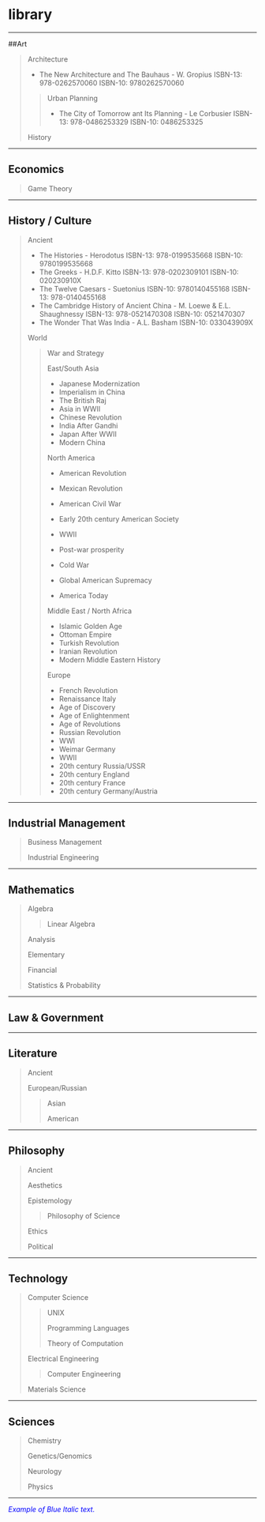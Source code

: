 # library

---

##Art

> Architecture
>
> * The New Architecture and The Bauhaus - W. Gropius
>  ISBN-13: 978-0262570060
>  ISBN-10: 9780262570060
>
> > Urban Planning
> >
> > * The City of Tomorrow ant Its Planning - Le Corbusier
> >     ISBN-13: 978-0486253329
> >     ISBN-10: 0486253325
>
> History

---

## Economics

> Game Theory

---

## History / Culture

> Ancient
>
> - The Histories - Herodotus
>  ISBN-13: 978-0199535668
>  ISBN-10: 9780199535668
> - The Greeks - H.D.F. Kitto
>  ISBN-13: 978-0202309101
>  ISBN-10: 020230910X
> - The Twelve Caesars - Suetonius
>  ISBN-10: 9780140455168
>  ISBN-13: 978-0140455168
> - The Cambridge History of Ancient China - M. Loewe & E.L. Shaughnessy
>  ISBN-13: 978-0521470308
>  ISBN-10: 0521470307
> - The Wonder That Was India - A.L. Basham
>  ISBN-10: 033043909X
>
> World
>
> > War and Strategy
> >
> > East/South Asia
> >
> > * Japanese Modernization
> > * Imperialism in China
> > * The British Raj
> > * Asia in WWII
> > * Chinese Revolution
> > * India After Gandhi
> > * Japan After WWII
> > * Modern China
> >
> > North America
> >
> > * American Revolution
> > * Mexican Revolution
> > * American Civil War
> >
> > * Early 20th century American Society
> > * WWII
> > * Post-war prosperity
> > * Cold War 
> > * Global American Supremacy
> > * America Today
> >
> > Middle East / North Africa
> >
> > * Islamic Golden Age
> > * Ottoman Empire
> > * Turkish Revolution
> > * Iranian Revolution
> > * Modern Middle Eastern History
> >
> > Europe
> >
> > * French Revolution
> > * Renaissance Italy
> > * Age of Discovery
> > * Age of Enlightenment
> > * Age of Revolutions
> > * Russian Revolution
> > * WWI
> > * Weimar Germany
> > * WWII
> > * 20th century Russia/USSR
> > * 20th century England
> > * 20th century France
> > * 20th century Germany/Austria

---

## Industrial Management

> Business Management
>
> Industrial Engineering

---

## Mathematics

> Algebra
>
> > Linear Algebra
>
> Analysis
>
> Elementary
>
> Financial
>
> Statistics & Probability

---

## Law & Government

------

## Literature

> Ancient
>
> European/Russian
>
> > Asian
> >
> > American

---

## Philosophy

> Ancient
>
> Aesthetics
>
> Epistemology
>
> > Philosophy of Science
>
> Ethics
>
> Political

---

## Technology

> Computer Science
>
> > UNIX
> >
> > Programming Languages
> >
> > Theory of Computation
>
> Electrical Engineering
>
> > Computer Engineering
>
> Materials Science

---

## Sciences

> Chemistry
>
> Genetics/Genomics
>
> Neurology
>
> Physics

---

<span style="color:blue">*Example of Blue Italic text.*</span>

